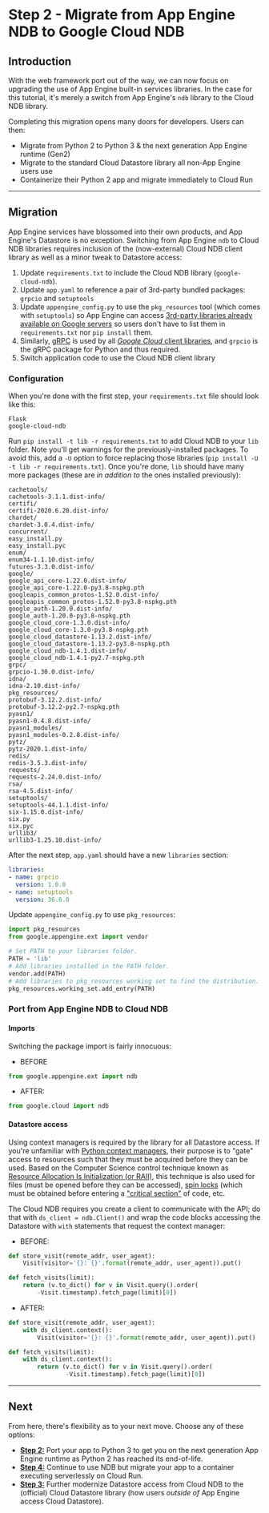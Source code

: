 # Step 2 - Migrate from App Engine NDB to Google Cloud NDB

## Introduction

With the web framework port out of the way, we can now focus on upgrading the use of App Engine built-in services libraries. In the case for this tutorial, it's merely a switch from App Engine's `ndb` library to the Cloud NDB library.

Completing this migration opens many doors for developers. Users can then:
- Migrate from Python 2 to Python 3 & the next generation App Engine runtime (Gen2)
- Migrate to the standard Cloud Datastore library all non-App Engine users use
- Containerize their Python 2 app and migrate immediately to Cloud Run

---

## Migration

App Engine services have blossomed into their own products, and App Engine's Datastore is no exception. Switching from App Engine `ndb` to Cloud NDB libraries requires inclusion of the (now-external) Cloud NDB client library as well as a minor tweak to Datastore access:

1. Update `requirements.txt` to include the Cloud NDB library (`google-cloud-ndb`).
1. Update `app.yaml` to reference a pair of 3rd-party bundled packages: `grpcio` and `setuptools`
1. Update `appengine_config.py` to use the `pkg_resources` tool (which comes with `setuptools`) so App Engine can access [3rd-party libraries already available on Google servers](https://cloud.google.com/appengine/docs/standard/python/tools/built-in-libraries-27) so users don't have to list them in `requirements.txt` nor `pip install` them.
1. Similarly, [gRPC](http://grpc.io) is used by all [*Google Cloud* client libraries](https://cloud.google.com/apis/docs/cloud-client-libraries), and `grpcio` is the gRPC package for Python and thus required.
1. Switch application code to use the Cloud NDB client library

### Configuration

When you're done with the first step, your `requirements.txt` file should look like this:

    Flask
    google-cloud-ndb

Run `pip install -t lib -r requirements.txt` to add Cloud NDB to your `lib` folder. Note you'll get warnings for the previously-installed packages. To avoid this, add a `-U` option to force replacing those libraries (`pip install -U -t lib -r requirements.txt`). Once you're done, `lib` should have many more packages (these are *in addition to* the ones installed previously):

    cachetools/
    cachetools-3.1.1.dist-info/
    certifi/
    certifi-2020.6.20.dist-info/
    chardet/
    chardet-3.0.4.dist-info/
    concurrent/
    easy_install.py
    easy_install.pyc
    enum/
    enum34-1.1.10.dist-info/
    futures-3.3.0.dist-info/
    google/
    google_api_core-1.22.0.dist-info/
    google_api_core-1.22.0-py3.8-nspkg.pth
    googleapis_common_protos-1.52.0.dist-info/
    googleapis_common_protos-1.52.0-py3.8-nspkg.pth
    google_auth-1.20.0.dist-info/
    google_auth-1.20.0-py3.8-nspkg.pth
    google_cloud_core-1.3.0.dist-info/
    google_cloud_core-1.3.0-py3.8-nspkg.pth
    google_cloud_datastore-1.13.2.dist-info/
    google_cloud_datastore-1.13.2-py3.8-nspkg.pth
    google_cloud_ndb-1.4.1.dist-info/
    google_cloud_ndb-1.4.1-py2.7-nspkg.pth
    grpc/
    grpcio-1.30.0.dist-info/
    idna/
    idna-2.10.dist-info/
    pkg_resources/
    protobuf-3.12.2.dist-info/
    protobuf-3.12.2-py2.7-nspkg.pth
    pyasn1/
    pyasn1-0.4.8.dist-info/
    pyasn1_modules/
    pyasn1_modules-0.2.8.dist-info/
    pytz/
    pytz-2020.1.dist-info/
    redis/
    redis-3.5.3.dist-info/
    requests/
    requests-2.24.0.dist-info/
    rsa/
    rsa-4.5.dist-info/
    setuptools/
    setuptools-44.1.1.dist-info/
    six-1.15.0.dist-info/
    six.py
    six.pyc
    urllib3/
    urllib3-1.25.10.dist-info/

After the next step, `app.yaml` should have a new `libraries` section:

```yml
libraries:
- name: grpcio
  version: 1.0.0
- name: setuptools
  version: 36.6.0
```

Update `appengine_config.py` to use `pkg_resources`:

```python
import pkg_resources
from google.appengine.ext import vendor

# Set PATH to your libraries folder.
PATH = 'lib'
# Add libraries installed in the PATH folder.
vendor.add(PATH)
# Add libraries to pkg_resources working set to find the distribution.
pkg_resources.working_set.add_entry(PATH)
```

### Port from App Engine NDB to Cloud NDB

#### Imports

Switching the package import is fairly innocuous:

- BEFORE

```python
from google.appengine.ext import ndb
```

- AFTER:

```python
from google.cloud import ndb
```

#### Datastore access

Using context managers is required by the library for all Datastore access. If you're unfamiliar with [Python context managers](https://docs.python.org/3/reference/datamodel.html#context-managers), their purpose is to "gate" access to resources such that they must be acquired before they can be used. Based on the Computer Science control technique known as [Resource Allocation Is Initialization (or RAII)](https://wikipedia.org/wiki/Resource_acquisition_is_initialization), this technique is also used for files (must be opened before they can be accessed), [spin locks](https://wikipedia.org/wiki/Spinlock) (which must be obtained before entering a ["critical section"](https://wikipedia.org/wiki/Critical_section) of code, etc.

The Cloud NDB requires you create a client to communicate with the API; do that with `ds_client = ndb.Client()` and wrap the code blocks accessing the Datastore with `with` statements that request the context manager:

- BEFORE:

```python
def store_visit(remote_addr, user_agent):
    Visit(visitor='{}: {}'.format(remote_addr, user_agent)).put()

def fetch_visits(limit):
    return (v.to_dict() for v in Visit.query().order(
        -Visit.timestamp).fetch_page(limit)[0])
```

- AFTER:

```python
def store_visit(remote_addr, user_agent):
    with ds_client.context():
        Visit(visitor='{}: {}'.format(remote_addr, user_agent)).put()

def fetch_visits(limit):
    with ds_client.context():
        return (v.to_dict() for v in Visit.query().order(
                -Visit.timestamp).fetch_page(limit)[0])
```

---

## Next

From here, there's flexibility as to your next move. Choose any of these options:

- [**Step 2:**](/step2-flask-cloudndb-py3) Port your app to Python 3 to get you on the next generation App Engine runtime as Python 2 has reached its end-of-life.
- [**Step 4:**](/step4-cloudndb-cloudrun-py2) Continue to use NDB but migrate your app to a container executing serverlessly on Cloud Run.
- [**Step 3:**](/step3-flask-datastore-py2) Further modernize Datastore access from Cloud NDB to the (official) Cloud Datastore library (how users *outside of* App Engine access Cloud Datastore).
